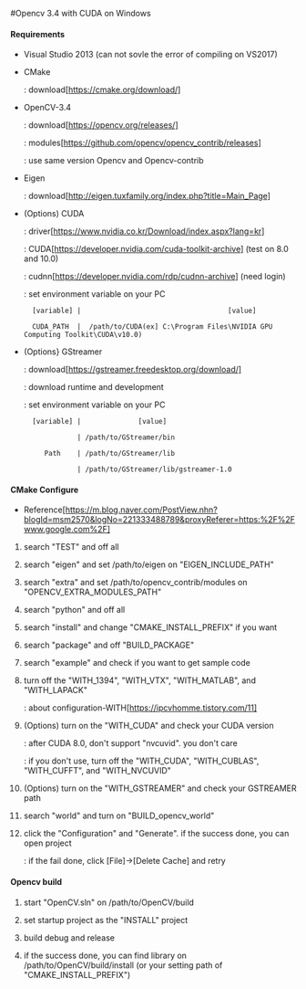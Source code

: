 #Opencv 3.4 with CUDA on Windows

#### Requirements

* Visual Studio 2013 (can not sovle the error of compiling on VS2017)

* CMake

    : download[https://cmake.org/download/]
    
* OpenCV-3.4

    : download[https://opencv.org/releases/]
    
    : modules[https://github.com/opencv/opencv_contrib/releases]
    
    : use same version Opencv and Opencv-contrib

* Eigen

    : download[http://eigen.tuxfamily.org/index.php?title=Main_Page]
    
* (Options) CUDA

    : driver[https://www.nvidia.co.kr/Download/index.aspx?lang=kr]
    
    : CUDA[https://developer.nvidia.com/cuda-toolkit-archive] (test on 8.0 and 10.0)
    
    : cudnn[https://developer.nvidia.com/rdp/cudnn-archive] (need login)
    
    : set environment variable on your PC 
    
        [variable] |                                    [value]
        
        CUDA_PATH  |  /path/to/CUDA(ex] C:\Program Files\NVIDIA GPU Computing Toolkit\CUDA\v10.0)
    
* (Options} GStreamer

    : download[https://gstreamer.freedesktop.org/download/]
    
    : download runtime and development
    
    : set environment variable on your PC 
    
        [variable] |              [value]
        
                   | /path/to/GStreamer/bin
        
           Path    | /path/to/GStreamer/lib
         
                   | /path/to/GStreamer/lib/gstreamer-1.0
    
#### CMake Configure

* Reference[https://m.blog.naver.com/PostView.nhn?blogId=msm2570&logNo=221333488789&proxyReferer=https:%2F%2Fwww.google.com%2F]

1. search "TEST" and off all

2. search "eigen" and set /path/to/eigen on "EIGEN_INCLUDE_PATH"

3. search "extra" and set /path/to/opencv_contrib/modules on "OPENCV_EXTRA_MODULES_PATH"

4. search "python" and off all

5. search "install" and change "CMAKE_INSTALL_PREFIX" if you want

6. search "package" and off "BUILD_PACKAGE"

7. search "example" and check if you want to get sample code

8. turn off the "WITH_1394", "WITH_VTX", "WITH_MATLAB", and "WITH_LAPACK"

    : about configuration-WITH[https://ipcvhomme.tistory.com/11]

9. (Options) turn on the "WITH_CUDA" and check your CUDA version

    : after CUDA 8.0, don't support "nvcuvid". you don't care

    : if you don't use, turn off the "WITH_CUDA", "WITH_CUBLAS", "WITH_CUFFT", and "WITH_NVCUVID"
    
10. (Options) turn on the "WITH_GSTREAMER" and check your GSTREAMER path

11. search "world" and turn on "BUILD_opencv_world"

12. click the "Configuration" and "Generate". if the success done, you can open project

    : if the fail done, click [File]->[Delete Cache] and retry
    
#### Opencv build

1. start "OpenCV.sln" on /path/to/OpenCV/build

2. set startup project as the "INSTALL" project

3. build debug and release

4. if the success done, you can find library on /path/to/OpenCV/build/install (or your setting path of "CMAKE_INSTALL_PREFIX")
